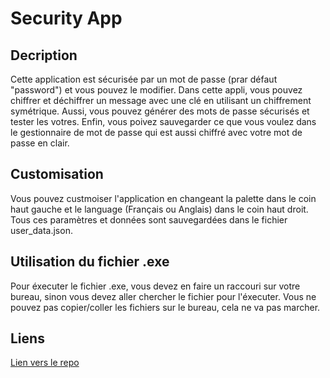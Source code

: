 # Security App

## Decription

Cette application est sécurisée par un mot de passe (prar défaut "password") et vous pouvez le modifier.
Dans cette appli, vous pouvez chiffrer et déchiffrer un message avec une clé en utilisant un chiffrement symétrique.
Aussi, vous pouvez générer des mots de passe sécurisés et tester les votres.
Enfin, vous poivez sauvegarder ce que vous voulez dans le gestionnaire de mot de passe qui est aussi chiffré avec votre mot de passe en clair.

## Customisation

Vous pouvez custmoiser l'application en changeant la palette dans le coin haut gauche et le language (Français ou Anglais) dans le coin haut droit.
Tous ces paramètres et données sont sauvegardées dans le fichier user_data.json.

## Utilisation du fichier .exe

Pour éxecuter le fichier .exe, vous devez en faire un raccouri sur votre bureau, sinon vous devez aller chercher le fichier pour l'éxecuter. Vous ne pouvez pas copier/coller les fichiers sur le bureau, cela ne va pas marcher.

## Liens

[Lien vers le repo](https://github.com/Loanbrwsk1/Security-App)
